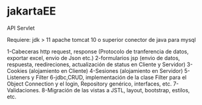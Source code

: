 # jakartaEE
API Servlet

Requiere:
jdk > 11
apache tomcat 10 o superior
conector de java para mysql

1-Cabeceras http request, response (Protocolo de tranferencia de datos, exportar excel, envio de Json etc.)
2-formularios jsp (envio de datos, respuesta, reedireciones, actualización de status en Cliente y Servidor)
3-Cookies (alojamiento en Cliente)
4-Sesiones (alojamiento en Servidor)
5-Listeners y Filter
6-jdbc,CRUD, implementación de la clase Filter para el Object Connection y el login, Repository<T> genérico, interfaces, etc.
7-Validaciones.
8-Migración de las vistas a JSTL, layout, bootstrap, estilos, etc.
